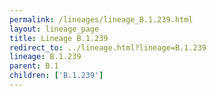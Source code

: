 ```yaml
---
permalink: /lineages/lineage_B.1.239.html
layout: lineage_page
title: Lineage B.1.239
redirect_to: ../lineage.html?lineage=B.1.239
lineage: B.1.239
parent: B.1
children: ['B.1.239']
---
```

